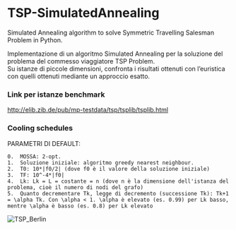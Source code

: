 # TSP-SimulatedAnnealing
Simulated Annealing algorithm to solve Symmetric Travelling Salesman Problem in Python.

Implementazione di un algoritmo Simulated Annealing per la soluzione del problema del commesso viaggiatore TSP Problem.   
Su istanze di piccole dimensioni, confronta i risultati ottenuti con l’euristica con quelli ottenuti mediante un 
approccio esatto.

### Link per istanze benchmark
http://elib.zib.de/pub/mp-testdata/tsp/tsplib/tsplib.html

### Cooling schedules
PARAMETRI DI DEFAULT:

	0.  MOSSA: 2-opt.
	1.  Soluzione iniziale: algoritmo greedy nearest neighbour.
	2.  T0: 10*|f0/2| (dove f0 è il valore della soluzione iniziale)
	3.  TF: 10^-4*|f0|
	4.  Lk: Lk = L = costante = n (dove n è la dimensione dell'istanza del problema, cioè il numero di nodi del grafo)
	5.  Quanto decrementare Tk, legge di decremento (successione Tk): Tk+1 = \alpha Tk. Con \alpha < 1. \alpha è elevato (es. 0.99) per Lk basso, mentre \alpha è basso (es. 0.8) per Lk elevato
![TSP_Berlin](https://user-images.githubusercontent.com/58850779/120661639-bff47f00-c488-11eb-9e3e-13b046a16a4e.png)
